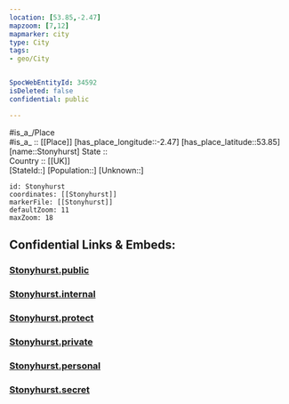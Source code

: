 ```yaml
---
location: [53.85,-2.47] 
mapzoom: [7,12] 
mapmarker: city 
type: City
tags:
- geo/City


SpocWebEntityId: 34592
isDeleted: false
confidential: public

---
```

#is_a_/Place  
#is_a_ :: [[Place]] 
[has_place_longitude::-2.47] 
[has_place_latitude::53.85] 
[name::Stonyhurst] 
State ::  
Country :: [[UK]]  
[StateId::] 
[Population::] 
[Unknown::] 


```leaflet
id: Stonyhurst
coordinates: [[Stonyhurst]] 
markerFile: [[Stonyhurst]] 
defaultZoom: 11 
maxZoom: 18
```


## Confidential Links & Embeds: 

### [Stonyhurst.public](/_public/\Earth\Continent\Europe\Europe~North\UK\England\Regions~England\North_West_England\Lancashire\cities~Lancashire\RibbleValley\cities~RibbleValleyStonyhurst.public.md) 

### [Stonyhurst.internal](/_internal/\Earth\Continent\Europe\Europe~North\UK\England\Regions~England\North_West_England\Lancashire\cities~Lancashire\RibbleValley\cities~RibbleValleyStonyhurst.internal.md) 

### [Stonyhurst.protect](/_protect/\Earth\Continent\Europe\Europe~North\UK\England\Regions~England\North_West_England\Lancashire\cities~Lancashire\RibbleValley\cities~RibbleValleyStonyhurst.protect.md) 

### [Stonyhurst.private](/_private/\Earth\Continent\Europe\Europe~North\UK\England\Regions~England\North_West_England\Lancashire\cities~Lancashire\RibbleValley\cities~RibbleValleyStonyhurst.private.md) 

### [Stonyhurst.personal](/_personal/\Earth\Continent\Europe\Europe~North\UK\England\Regions~England\North_West_England\Lancashire\cities~Lancashire\RibbleValley\cities~RibbleValleyStonyhurst.personal.md) 

### [Stonyhurst.secret](/_secret/\Earth\Continent\Europe\Europe~North\UK\England\Regions~England\North_West_England\Lancashire\cities~Lancashire\RibbleValley\cities~RibbleValleyStonyhurst.secret.md)

